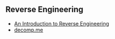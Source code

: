 ## Reverse Engineering

- [An Introduction to Reverse Engineering](http://www.muppetlabs.com/~breadbox/txt/bure.html)
- [decomp.me](https://decomp.me/)

